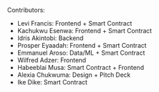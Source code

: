 Contributors:

- Levi Francis: Frontend + Smart Contract
- Kachukwu Esenwa: Frontend + Smart Contract
- Idris Akintobi: Backend
- Prosper Eyaadah: Frontend + Smart  Contract
- Emmanuel Aroso: Data/ML + Smart Contract
- Wilfred Adzer: Frontend
- Habeeblai Musa: Smart Contract + Frontend
- Alexia Chukwuma: Design + Pitch Deck
- Ike Dike: Smart Contract
